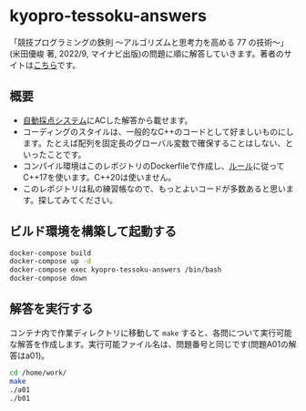 # kyopro-tessoku-answers

「競技プログラミングの鉄則 ～アルゴリズムと思考力を高める 77 の技術～」(米田優峻 著, 2022/9, マイナビ出版)の問題に順に解答していきます。著者のサイトは[こちら](https://github.com/E869120/kyopro-tessoku)です。

## 概要

- [自動採点システム](https://atcoder.jp/contests/tessoku-book)にACした解答から載せます。
- コーディングのスタイルは、一般的なC++のコードとして好ましいものにします。たとえば配列を固定長のグローバル変数で確保することはしない、といったことです。
- コンパイル環境はこのレポジトリのDockerfileで作成し、[ルール](https://atcoder.jp/contests/APG4b/rules?lang=ja)に従ってC++17を使います。C++20は使いません。
- このレポジトリは私の練習帳なので、もっとよいコードが多数あると思います。探してみてください。

## ビルド環境を構築して起動する

```bash
docker-compose build
docker-compose up -d
docker-compose exec kyopro-tessoku-answers /bin/bash
docker-compose down
```

## 解答を実行する

コンテナ内で作業ディレクトリに移動して `make` すると、各問について実行可能な解答を作成します。実行可能ファイル名は、問題番号と同じです(問題A01の解答はa01)。

```bash
cd /home/work/
make
./a01
./b01
```
